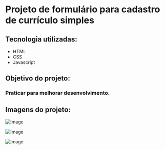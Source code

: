 <h1>Projeto de formulário para cadastro de currículo simples</h1>
<h2>Tecnologia utilizadas:</h2>
<ul>
  <li>HTML</li>
  <li>CSS</li>
  <li>Javascript</li>
</ul>

<h2>Objetivo do projeto:</h2>
<h3>Praticar para melhorar desenvolvimento.</h3>

<h2>Imagens do projeto:</h2>

![image](https://github.com/CarolFenixBr/formulario-vaga/assets/89542446/f13eae48-8b2c-47fa-85e0-89a7c91732fa)

![image](https://github.com/CarolFenixBr/formulario-vaga/assets/89542446/18fbcaff-4d25-4feb-92df-c8e403ed2cda)

![image](https://github.com/CarolFenixBr/formulario-vaga/assets/89542446/433c27e0-31a5-4282-9488-e3910024019b)



